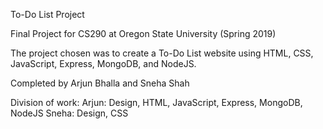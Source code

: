 To-Do List Project

Final Project for CS290 at Oregon State University (Spring 2019)

The project chosen was to create a To-Do List website using HTML, CSS, JavaScript, Express, MongoDB, and NodeJS.

Completed by Arjun Bhalla and Sneha Shah

Division of work:
Arjun: Design, HTML, JavaScript, Express, MongoDB, NodeJS
Sneha: Design, CSS
